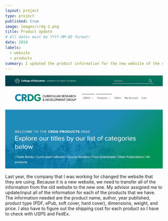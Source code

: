 ```yaml
---
layout: project
type: project
published: true
image: images/crdg-1.png
title: Product Update
# All dates must be YYYY-MM-DD format!
date: 2019
labels:
  - website
  - products
summary: I updated the product information for the new website of the company I was working for.
---
```


<img class="ui tiny left circular floated image" src="../images/CRDG.jpg">

Last year, the company that I was working for changed the website that they are using. Because it is a new website, we need to transfer all of the information from the old website to the new one. My advisor assigned me to update/input all of the information for each of the products that we have. The information needed are the product name, author, year published, product type (PDF, ePub, soft cover, hard cover), dimensions, weight, and price. I also have to figure out the shipping cost for each product so I have to check with USPS and FedEx. 

